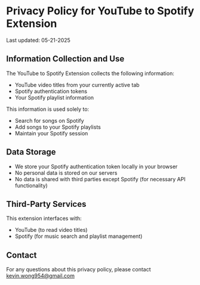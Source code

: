 # Privacy Policy for YouTube to Spotify Extension

Last updated: 05-21-2025

## Information Collection and Use

The YouTube to Spotify Extension collects the following information:

- YouTube video titles from your currently active tab
- Spotify authentication tokens
- Your Spotify playlist information

This information is used solely to:

- Search for songs on Spotify
- Add songs to your Spotify playlists
- Maintain your Spotify session

## Data Storage

- We store your Spotify authentication token locally in your browser
- No personal data is stored on our servers
- No data is shared with third parties except Spotify (for necessary API functionality)

## Third-Party Services

This extension interfaces with:

- YouTube (to read video titles)
- Spotify (for music search and playlist management)

## Contact

For any questions about this privacy policy, please contact kevin.wong954@gmail.com
